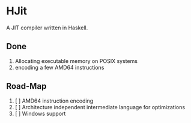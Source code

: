 # HJit

A JIT compiler written in Haskell.

## Done

1. Allocating executable memory on POSIX systems
2. encoding a few AMD64 instructions

## Road-Map

1. [ ] AMD64 instruction encoding
2. [ ] Architecture independent intermediate language for optimizations
3. [ ] Windows support
